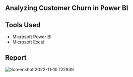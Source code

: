 ## Analyzing Customer Churn in Power BI
## Tools Used
* Microsoft Power BI
* Microsoft Excel
## Report
![Screenshot 2022-11-10 122939](https://user-images.githubusercontent.com/49908077/201177503-1a78a37a-8d32-4377-a96a-9e747318b4ec.png)
